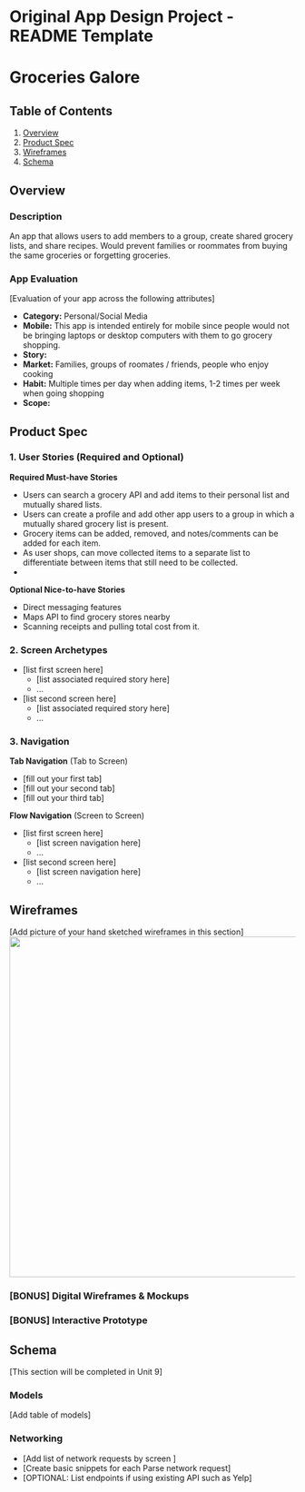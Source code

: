 Original App Design Project - README Template
===

# Groceries Galore

## Table of Contents
1. [Overview](#Overview)
1. [Product Spec](#Product-Spec)
1. [Wireframes](#Wireframes)
2. [Schema](#Schema)

## Overview
### Description
An app that allows users to add members to a group, create shared grocery lists, and share recipes. Would prevent families or roommates from buying the same groceries or forgetting groceries.

### App Evaluation
[Evaluation of your app across the following attributes]
- **Category:** Personal/Social Media
- **Mobile:** This app is intended entirely for mobile since people would not be bringing laptops or desktop computers with them to go grocery shopping.
- **Story:**
- **Market:** Families, groups of roomates / friends, people who enjoy cooking
- **Habit:** Multiple times per day when adding items, 1-2 times per week when going shopping
- **Scope:** 

## Product Spec

### 1. User Stories (Required and Optional)

**Required Must-have Stories**

* Users can search a grocery API and add items to their personal list and mutually shared lists.
* Users can create a profile and add other app users to a group in which a mutually shared grocery list is present.
* Grocery items can be added, removed, and notes/comments can be added for each item.
* As user shops, can move collected items to a separate list to differentiate between items that still need to be collected.
* 


**Optional Nice-to-have Stories**

* Direct messaging features
* Maps API to find grocery stores nearby
* Scanning receipts and pulling total cost from it.

### 2. Screen Archetypes

* [list first screen here]
   * [list associated required story here]
   * ...
* [list second screen here]
   * [list associated required story here]
   * ...

### 3. Navigation

**Tab Navigation** (Tab to Screen)

* [fill out your first tab]
* [fill out your second tab]
* [fill out your third tab]

**Flow Navigation** (Screen to Screen)

* [list first screen here]
   * [list screen navigation here]
   * ...
* [list second screen here]
   * [list screen navigation here]
   * ...

## Wireframes
[Add picture of your hand sketched wireframes in this section]
<img src="YOUR_WIREFRAME_IMAGE_URL" width=600>

### [BONUS] Digital Wireframes & Mockups

### [BONUS] Interactive Prototype

## Schema 
[This section will be completed in Unit 9]
### Models
[Add table of models]
### Networking
- [Add list of network requests by screen ]
- [Create basic snippets for each Parse network request]
- [OPTIONAL: List endpoints if using existing API such as Yelp]
